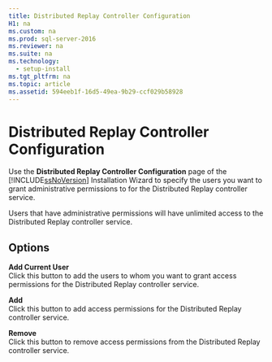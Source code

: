```yaml
---
title: Distributed Replay Controller Configuration
H1: na
ms.custom: na
ms.prod: sql-server-2016
ms.reviewer: na
ms.suite: na
ms.technology: 
  - setup-install
ms.tgt_pltfrm: na
ms.topic: article
ms.assetid: 594eeb1f-16d5-49ea-9b29-ccf029b58928
---
```

# Distributed Replay Controller Configuration
  Use the **Distributed Replay Controller Configuration** page of the [!INCLUDE[ssNoVersion](../../Topics/TopicNameContainA/includes/ssNoVersion_md.md)] Installation Wizard to specify the users you want to grant administrative permissions to for the Distributed Replay controller service.  
  
 Users that have administrative permissions will have unlimited access to the Distributed Replay controller service.  
  
## Options  
 **Add Current User**  
 Click this button to add the users to whom you want to grant access permissions for the Distributed Replay controller service.  
  
 **Add**  
 Click this button to add access permissions for the Distributed Replay controller service.  
  
 **Remove**  
 Click this button to remove access permissions from the Distributed Replay controller service.  
  
  
